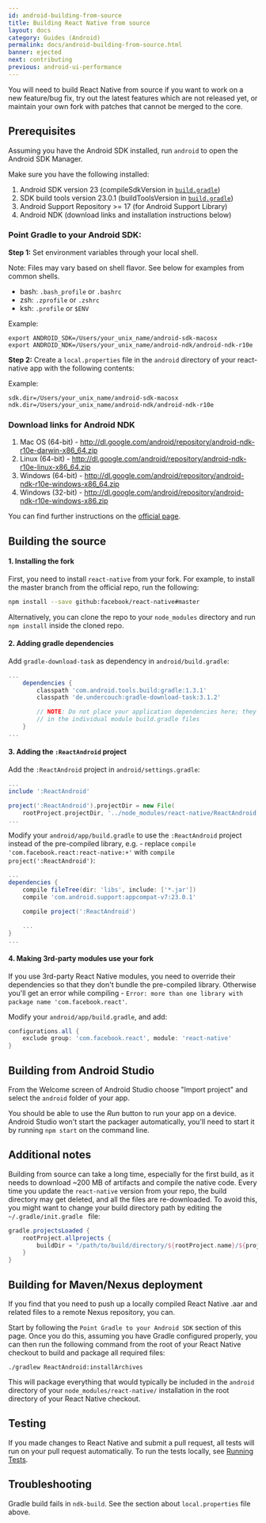 ```yaml
---
id: android-building-from-source
title: Building React Native from source
layout: docs
category: Guides (Android)
permalink: docs/android-building-from-source.html
banner: ejected
next: contributing
previous: android-ui-performance
---
```


You will need to build React Native from source if you want to work on a new feature/bug fix, try out the latest features which are not released yet, or maintain your own fork with patches that cannot be merged to the core.

## Prerequisites

Assuming you have the Android SDK installed, run `android` to open the Android SDK Manager.

Make sure you have the following installed:

1. Android SDK version 23 (compileSdkVersion in [`build.gradle`](https://github.com/facebook/react-native/blob/master/ReactAndroid/build.gradle))
2. SDK build tools version 23.0.1 (buildToolsVersion in [`build.gradle`](https://github.com/facebook/react-native/blob/master/ReactAndroid/build.gradle))
3. Android Support Repository >= 17 (for Android Support Library)
4. Android NDK (download links and installation instructions below)

### Point Gradle to your Android SDK:

**Step 1:**  Set environment variables through your local shell.

Note: Files may vary based on shell flavor. See below for examples from common shells.

- bash: `.bash_profile` or `.bashrc`
- zsh: `.zprofile` or `.zshrc`
- ksh: `.profile` or `$ENV`

Example:

```
export ANDROID_SDK=/Users/your_unix_name/android-sdk-macosx
export ANDROID_NDK=/Users/your_unix_name/android-ndk/android-ndk-r10e
```

**Step 2:** Create a `local.properties` file in the `android` directory of your react-native app with the following contents:

Example:

```
sdk.dir=/Users/your_unix_name/android-sdk-macosx
ndk.dir=/Users/your_unix_name/android-ndk/android-ndk-r10e
```

### Download links for Android NDK

1. Mac OS (64-bit) - http://dl.google.com/android/repository/android-ndk-r10e-darwin-x86_64.zip
2. Linux (64-bit) - http://dl.google.com/android/repository/android-ndk-r10e-linux-x86_64.zip
3. Windows (64-bit) - http://dl.google.com/android/repository/android-ndk-r10e-windows-x86_64.zip
4. Windows (32-bit) - http://dl.google.com/android/repository/android-ndk-r10e-windows-x86.zip

You can find further instructions on the [official page](https://developer.android.com/ndk/index.html).

## Building the source

#### 1. Installing the fork

First, you need to install `react-native` from your fork. For example, to install the master branch from the official repo, run the following:

```sh
npm install --save github:facebook/react-native#master
```

Alternatively, you can clone the repo to your `node_modules` directory and run `npm install` inside the cloned repo.

#### 2. Adding gradle dependencies

Add `gradle-download-task` as dependency in `android/build.gradle`:

```gradle
...
    dependencies {
        classpath 'com.android.tools.build:gradle:1.3.1'
        classpath 'de.undercouch:gradle-download-task:3.1.2'

        // NOTE: Do not place your application dependencies here; they belong
        // in the individual module build.gradle files
    }
...
```

#### 3. Adding the `:ReactAndroid` project

Add the `:ReactAndroid` project in `android/settings.gradle`:

```gradle
...
include ':ReactAndroid'

project(':ReactAndroid').projectDir = new File(
    rootProject.projectDir, '../node_modules/react-native/ReactAndroid')
...
```

Modify your `android/app/build.gradle` to use the `:ReactAndroid` project instead of the pre-compiled library, e.g. - replace `compile 'com.facebook.react:react-native:+'` with `compile project(':ReactAndroid')`:

```gradle
...
dependencies {
    compile fileTree(dir: 'libs', include: ['*.jar'])
    compile 'com.android.support:appcompat-v7:23.0.1'

    compile project(':ReactAndroid')

    ...
}
...
```

#### 4. Making 3rd-party modules use your fork

If you use 3rd-party React Native modules, you need to override their dependencies so that they don't bundle the pre-compiled library. Otherwise you'll get an error while compiling - `Error: more than one library with package name 'com.facebook.react'`.

Modify your `android/app/build.gradle`, and add:

```gradle
configurations.all {
    exclude group: 'com.facebook.react', module: 'react-native'
}
```

## Building from Android Studio

From the Welcome screen of Android Studio choose "Import project" and select the `android` folder of your app.

You should be able to use the _Run_ button to run your app on a device. Android Studio won't start the packager automatically, you'll need to start it by running `npm start` on the command line.

## Additional notes

Building from source can take a long time, especially for the first build, as it needs to download ~200 MB of artifacts and compile the native code. Every time you update the `react-native` version from your repo, the build directory may get deleted, and all the files are re-downloaded. To avoid this, you might want to change your build directory path by editing the `~/.gradle/init.gradle ` file:

```gradle
gradle.projectsLoaded {
    rootProject.allprojects {
        buildDir = "/path/to/build/directory/${rootProject.name}/${project.name}"
    }
}
```

## Building for Maven/Nexus deployment

If you find that you need to push up a locally compiled React Native .aar and related files to a remote Nexus repository, you can.

Start by following the `Point Gradle to your Android SDK` section of this page. Once you do this, assuming you have Gradle configured properly, you can then run the following command from the root of your React Native checkout to build and package all required files:

```
./gradlew ReactAndroid:installArchives
```

This will package everything that would typically be included in the `android` directory of your `node_modules/react-native/` installation in the root directory of your React Native checkout.

## Testing

If you made changes to React Native and submit a pull request, all tests will run on your pull request automatically. To run the tests locally, see [Running Tests](docs/testing.html).

## Troubleshooting

Gradle build fails in `ndk-build`. See the section about `local.properties` file above.
